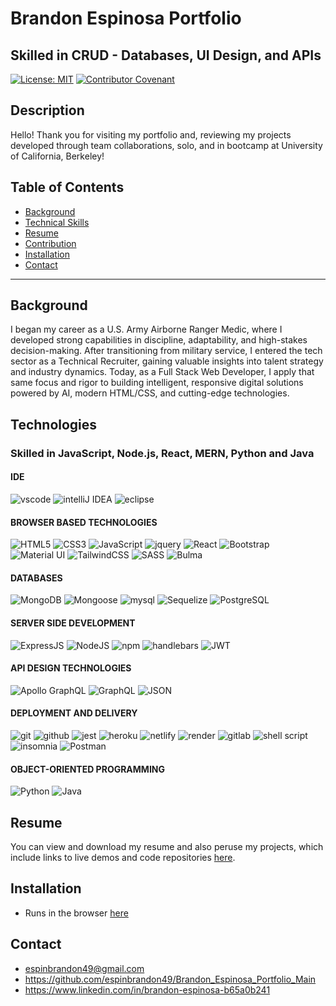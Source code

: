 # Brandon Espinosa Portfolio
## Skilled in CRUD - Databases, UI Design, and APIs

[![License: MIT](https://img.shields.io/badge/License-MIT-yellow.svg)](https://opensource.org/licenses/MIT)
[![Contributor Covenant](https://img.shields.io/badge/Contributor%20Covenant-2.1-4baaaa.svg)](code_of_conduct.md)

## Description 
Hello! Thank you for visiting my portfolio and, reviewing my projects developed through team collaborations, solo, and in bootcamp at University of California, Berkeley!

## Table of Contents
* [Background](#background)
* [Technical Skills](#technologies)
* [Resume](#resume)
* [Contribution](#contributing)
* [Installation](#installation)
* [Contact](#contact)
***

## Background
I began my career as a U.S. Army Airborne Ranger Medic, where I developed strong capabilities in discipline, adaptability, and high-stakes decision-making. After transitioning from military service, I entered the tech sector as a Technical Recruiter, gaining valuable insights into talent strategy and industry dynamics. Today, as a Full Stack Web Developer, I apply that same focus and rigor to building intelligent, responsive digital solutions powered by AI, modern HTML/CSS, and cutting-edge technologies.

## Technologies
### Skilled in JavaScript, Node.js, React, MERN, Python and Java

#### IDE
![vscode](https://img.shields.io/badge/VSCode-0078D4?style=for-the-badge&logo=visual%20studio%20code&logoColor=white) ![intelliJ IDEA](https://img.shields.io/badge/IntelliJ_IDEA-000000.svg?style=for-the-badge&logo=intellij-idea&logoColor=white) ![eclipse](https://img.shields.io/badge/Eclipse-2C2255?style=for-the-badge&logo=eclipse&logoColor=white)

#### BROWSER BASED TECHNOLOGIES
![HTML5](https://img.shields.io/badge/html5-%23E34F26.svg?style=for-the-badge&logo=html5&logoColor=white) ![CSS3](https://img.shields.io/badge/css3-%231572B6.svg?style=for-the-badge&logo=css3&logoColor=white) ![JavaScript](https://img.shields.io/badge/javascript-%23323330.svg?style=for-the-badge&logo=javascript&logoColor=%23F7DF1E) ![jquery](https://img.shields.io/badge/jQuery-0769AD?style=for-the-badge&logo=jquery&logoColor=white) ![React](https://img.shields.io/badge/React-20232A?style=for-the-badge&logo=react&logoColor=61DAFB) ![Bootstrap](https://img.shields.io/badge/Bootstrap-563D7C?style=for-the-badge&logo=bootstrap&logoColor=white) ![Material UI](https://img.shields.io/badge/Material%20UI-007FFF?style=for-the-badge&logo=mui&logoColor=white) ![TailwindCSS](https://img.shields.io/badge/tailwindcss-%2338B2AC.svg?style=for-the-badge&logo=tailwind-css&logoColor=white) ![SASS](https://img.shields.io/badge/SASS-hotpink.svg?style=for-the-badge&logo=SASS&logoColor=white) ![Bulma](https://img.shields.io/badge/Bulma-00D1B2?style=for-the-badge&logo=Bulma&logoColor=white)

#### DATABASES
![MongoDB](https://img.shields.io/badge/MongoDB-4EA94B?style=for-the-badge&logo=mongodb&logoColor=white) ![Mongoose](https://img.shields.io/badge/Mongoose-880000?style=for-the-badge)
 ![mysql](https://img.shields.io/badge/MySQL-005C84?style=for-the-badge&logo=mysql&logoColor=white) ![Sequelize](https://img.shields.io/badge/Sequelize-52B0E7?style=for-the-badge) ![PostgreSQL](https://img.shields.io/badge/PostgreSQL-4169E1?logo=postgresql&logoColor=white&style=for-the-badge)



#### SERVER SIDE DEVELOPMENT
![ExpressJS](https://img.shields.io/badge/Express.js-000000?style=for-the-badge&logo=express&logoColor=white) ![NodeJS](https://img.shields.io/badge/node.js-6DA55F?style=for-the-badge&logo=node.js&logoColor=white) ![npm](https://img.shields.io/badge/npm-CB3837?style=for-the-badge&logo=npm&logoColor=white) ![handlebars](https://img.shields.io/badge/Handlebars%20js-f0772b?style=for-the-badge&logo=handlebarsdotjs&logoColor=black) ![JWT](https://img.shields.io/badge/JWT-black?style=for-the-badge&logo=JSON%20web%20tokens) 

#### API DESIGN TECHNOLOGIES
![Apollo GraphQL](https://img.shields.io/badge/Apollo%20GraphQL-311C87?&style=for-the-badge&logo=Apollo%20GraphQL&logoColor=white) ![GraphQL](https://img.shields.io/badge/GraphQl-E10098?style=for-the-badge&logo=graphql&logoColor=white) 
 ![JSON](https://img.shields.io/badge/json-5E5C5C?style=for-the-badge&logo=json&logoColor=white)   

#### DEPLOYMENT AND DELIVERY
  ![git](https://img.shields.io/badge/GIT-E44C30?style=for-the-badge&logo=git&logoColor=white)
 ![github](https://img.shields.io/badge/GitHub-100000?style=for-the-badge&logo=github&logoColor=white) ![jest](https://img.shields.io/badge/Jest-C21325?style=for-the-badge&logo=jest&logoColor=white) ![heroku](	https://img.shields.io/badge/Heroku-430098?style=for-the-badge&logo=heroku&logoColor=white) ![netlify](https://img.shields.io/badge/Netlify-00C7B7?style=for-the-badge&logo=netlify&logoColor=white) ![render](	https://img.shields.io/badge/Render-46E3B7?style=for-the-badge&logo=render&logoColor=white) ![gitlab](https://img.shields.io/badge/GitHub-100000?style=for-the-badge&logo=github&logoColor=white) ![shell script](https://img.shields.io/badge/Shell_Script-121011?style=for-the-badge&logo=gnu-bash&logoColor=white) ![insomnia](https://img.shields.io/badge/Insomnia-5849be?style=for-the-badge&logo=Insomnia&logoColor=white) ![Postman](https://img.shields.io/badge/Postman-FF6C37?logo=postman&logoColor=white&style=for-the-badge)


#### OBJECT-ORIENTED PROGRAMMING
![Python](https://img.shields.io/badge/Python-3776AB?logo=python&logoColor=white&style=for-the-badge) ![Java](https://img.shields.io/badge/java-%23ED8B00.svg?style=for-the-badge&logo=openjdk&logoColor=white) 

## Resume
You can view and download my resume and also peruse my projects, which include links to live demos and code repositories [here](https://espinbrandon49.github.io/Brandon_Espinosa_Portfolio_Main/).

## Installation
* Runs in the browser [here](https://espinbrandon49.github.io/Brandon_Espinosa_Portfolio_Main/)

## Contact
- espinbrandon49@gmail.com
- https://github.com/espinbrandon49/Brandon_Espinosa_Portfolio_Main
- https://www.linkedin.com/in/brandon-espinosa-b65a0b241 
